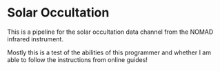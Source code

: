 # Solar Occultation

This is a pipeline for the solar occultation data channel from the NOMAD infrared instrument.

Mostly this is a test of the abilities of this programmer and whether I am able to follow the instructions from online guides!
